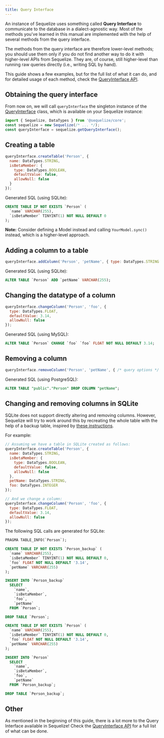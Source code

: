 ```yaml
---
title: Query Interface
---
```


An instance of Sequelize uses something called **Query Interface** to communicate to the database in a dialect-agnostic way. Most of the methods you've learned in this manual are implemented with the help of several methods from the query interface.

The methods from the query interface are therefore lower-level methods; you should use them only if you do not find another way to do it with higher-level APIs from Sequelize. They are, of course, still higher-level than running raw queries directly (i.e., writing SQL by hand).

This guide shows a few examples, but for the full list of what it can do, and for detailed usage of each method, check the [QueryInterface API](pathname:///api/v7/classes/QueryInterface.html).

## Obtaining the query interface

From now on, we will call `queryInterface` the singleton instance of the [QueryInterface](pathname:///api/v7/classes/QueryInterface.html) class, which is available on your Sequelize instance:

```js
import { Sequelize, DataTypes } from '@sequelize/core';
const sequelize = new Sequelize(/* ... */);
const queryInterface = sequelize.getQueryInterface();
```

## Creating a table

```js
queryInterface.createTable('Person', {
  name: DataTypes.STRING,
  isBetaMember: {
    type: DataTypes.BOOLEAN,
    defaultValue: false,
    allowNull: false
  }
});
```

Generated SQL (using SQLite):

```SQL
CREATE TABLE IF NOT EXISTS `Person` (
  `name` VARCHAR(255),
  `isBetaMember` TINYINT(1) NOT NULL DEFAULT 0
);
```

**Note:** Consider defining a Model instead and calling `YourModel.sync()` instead, which is a higher-level approach.

## Adding a column to a table

```js
queryInterface.addColumn('Person', 'petName', { type: DataTypes.STRING });
```

Generated SQL (using SQLite):

```sql
ALTER TABLE `Person` ADD `petName` VARCHAR(255);
```

## Changing the datatype of a column

```js
queryInterface.changeColumn('Person', 'foo', {
  type: DataTypes.FLOAT,
  defaultValue: 3.14,
  allowNull: false
});
```

Generated SQL (using MySQL):

```sql
ALTER TABLE `Person` CHANGE `foo` `foo` FLOAT NOT NULL DEFAULT 3.14;
```

## Removing a column

```js
queryInterface.removeColumn('Person', 'petName', { /* query options */ });
```

Generated SQL (using PostgreSQL):

```SQL
ALTER TABLE "public"."Person" DROP COLUMN "petName";
```

## Changing and removing columns in SQLite

SQLite does not support directly altering and removing columns. However, Sequelize will try to work around this by recreating the whole table with the help of a backup table, inspired by [these instructions](https://www.sqlite.org/lang_altertable.html#otheralter).

For example:

```js
// Assuming we have a table in SQLite created as follows:
queryInterface.createTable('Person', {
  name: DataTypes.STRING,
  isBetaMember: {
    type: DataTypes.BOOLEAN,
    defaultValue: false,
    allowNull: false
  },
  petName: DataTypes.STRING,
  foo: DataTypes.INTEGER
});

// And we change a column:
queryInterface.changeColumn('Person', 'foo', {
  type: DataTypes.FLOAT,
  defaultValue: 3.14,
  allowNull: false
});
```

The following SQL calls are generated for SQLite:

```sql
PRAGMA TABLE_INFO(`Person`);

CREATE TABLE IF NOT EXISTS `Person_backup` (
  `name` VARCHAR(255),
  `isBetaMember` TINYINT(1) NOT NULL DEFAULT 0,
  `foo` FLOAT NOT NULL DEFAULT '3.14',
  `petName` VARCHAR(255)
);

INSERT INTO `Person_backup`
  SELECT
    `name`,
    `isBetaMember`,
    `foo`,
    `petName`
  FROM `Person`;

DROP TABLE `Person`;

CREATE TABLE IF NOT EXISTS `Person` (
  `name` VARCHAR(255),
  `isBetaMember` TINYINT(1) NOT NULL DEFAULT 0,
  `foo` FLOAT NOT NULL DEFAULT '3.14',
  `petName` VARCHAR(255)
);

INSERT INTO `Person`
  SELECT
    `name`,
    `isBetaMember`,
    `foo`,
    `petName`
  FROM `Person_backup`;

DROP TABLE `Person_backup`;
```

## Other

As mentioned in the beginning of this guide, there is a lot more to the Query Interface available in Sequelize! Check the [QueryInterface API](pathname:///api/v7/classes/QueryInterface.html) for a full list of what can be done.
